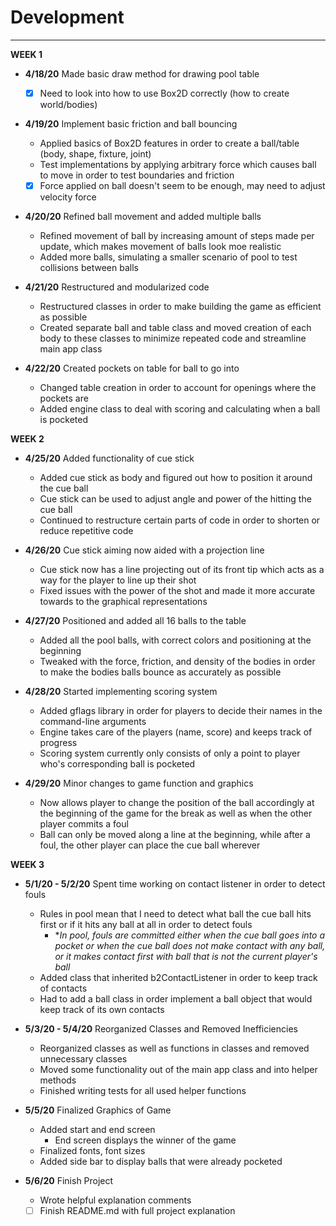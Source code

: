 # Development

---

**WEEK 1**
- **4/18/20** Made basic draw method for drawing pool table 
   - [x] Need to look into how to use Box2D correctly (how to create world/bodies)
    
- **4/19/20** Implement basic friction and ball bouncing
    - Applied basics of Box2D features in order to create a ball/table (body, shape, fixture, joint)
    - Test implementations by applying arbitrary force which causes ball to move in order to test boundaries and friction
    - [x] Force applied on ball doesn't seem to be enough, may need to adjust velocity force
    
- **4/20/20** Refined ball movement and added multiple balls
    - Refined movement of ball by increasing amount of steps made per update, which makes movement of balls look moe realistic
    - Added more balls, simulating a smaller scenario of pool to test collisions between balls
    
- **4/21/20** Restructured and modularized code
    - Restructured classes in order to make building the game as efficient as possible
    - Created separate ball and table class and moved creation of each body to these classes to minimize repeated code and streamline main app class
    
- **4/22/20** Created pockets on table for ball to go into
    - Changed table creation in order to account for openings where the pockets are
    - Added engine class to deal with scoring and calculating when a ball is pocketed
    
**WEEK 2**
- **4/25/20** Added functionality of cue stick
    - Added cue stick as body and figured out how to position it around the cue ball
    - Cue stick can be used to adjust angle and power of the hitting the cue ball
    - Continued to restructure certain parts of code in order to shorten or reduce repetitive code 
    
- **4/26/20** Cue stick aiming now aided with a projection line
    - Cue stick now has a line projecting out of its front tip which acts as a way for the player to line up their shot
    - Fixed issues with the power of the shot and made it more accurate towards to the graphical representations
    
- **4/27/20** Positioned and added all 16 balls to the table
    - Added all the pool balls, with correct colors and positioning at the beginning
    - Tweaked with the force, friction, and density of the bodies in order to make the bodies balls bounce as accurately as possible
    
- **4/28/20** Started implementing scoring system
    - Added gflags library in order for players to decide their names in the command-line arguments
    - Engine takes care of the players (name, score) and keeps track of progress
    - Scoring system currently only consists of only a point to player who's corresponding ball is pocketed
    
- **4/29/20** Minor changes to game function and graphics
    - Now allows player to change the position of the ball accordingly at the beginning of the game for the break as well as when the other player commits a foul
    - Ball can only be moved along a line at the beginning, while after a foul, the other player can place the cue ball wherever
    
 **WEEK 3**
 - **5/1/20 - 5/2/20** Spent time working on contact listener in order to detect fouls
    - Rules in pool mean that I need to detect what ball the cue ball hits first or if it hits any ball at all in order to detect fouls
        -  **In pool, fouls are committed either when the cue ball goes into a pocket or when the cue ball does not make contact with any ball, or it makes contact first with ball that is not the current player's ball*
    - Added class that inherited b2ContactListener in order to keep track of contacts
    - Had to add a ball class in order implement a ball object that would keep track of its own contacts

- **5/3/20 - 5/4/20** Reorganized Classes and Removed Inefficiencies
    - Reorganized classes as well as functions in classes and removed unnecessary classes
    - Moved some functionality out of the main app class and into helper methods
    - Finished writing tests for all used helper functions
    
- **5/5/20** Finalized Graphics of Game
    - Added start and end screen
        - End screen displays the winner of the game
    - Finalized fonts, font sizes
    - Added side bar to display balls that were already pocketed
    
- **5/6/20** Finish Project
    - Wrote helpful explanation comments
    - [ ] Finish README.md with full project explanation